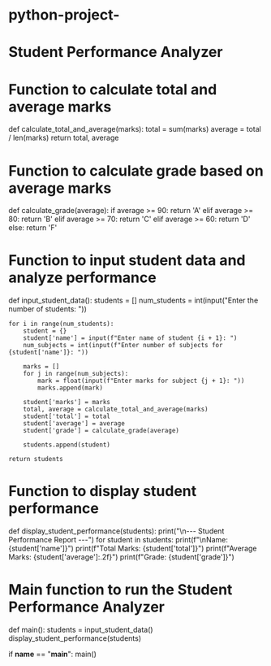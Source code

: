 # python-project- 
# Student Performance Analyzer 

# Function to calculate total and average marks
def calculate_total_and_average(marks):
    total = sum(marks)
    average = total / len(marks)
    return total, average

# Function to calculate grade based on average marks
def calculate_grade(average):
    if average >= 90:
        return 'A'
    elif average >= 80:
        return 'B'
    elif average >= 70:
        return 'C'
    elif average >= 60:
        return 'D'
    else:
        return 'F'

# Function to input student data and analyze performance
def input_student_data():
    students = []
    num_students = int(input("Enter the number of students: "))

    for i in range(num_students):
        student = {}
        student['name'] = input(f"Enter name of student {i + 1}: ")
        num_subjects = int(input(f"Enter number of subjects for {student['name']}: "))
        
        marks = []
        for j in range(num_subjects):
            mark = float(input(f"Enter marks for subject {j + 1}: "))
            marks.append(mark)
        
        student['marks'] = marks
        total, average = calculate_total_and_average(marks)
        student['total'] = total
        student['average'] = average
        student['grade'] = calculate_grade(average)

        students.append(student)
    
    return students

# Function to display student performance
def display_student_performance(students):
    print("\n--- Student Performance Report ---")
    for student in students:
        print(f"\nName: {student['name']}")
        print(f"Total Marks: {student['total']}")
        print(f"Average Marks: {student['average']:.2f}")
        print(f"Grade: {student['grade']}")

# Main function to run the Student Performance Analyzer
def main():
    students = input_student_data()
    display_student_performance(students)

if __name__ == "__main__":
    main()
